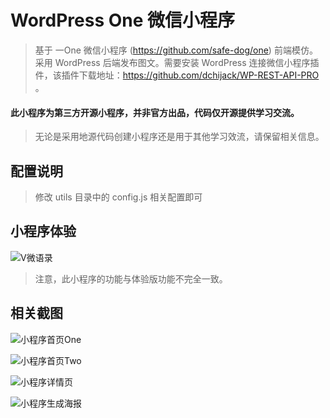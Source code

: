 # WordPress One 微信小程序

> 基于 一One 微信小程序 (https://github.com/safe-dog/one) 前端模仿。采用 WordPress 后端发布图文。需要安装 WordPress 连接微信小程序插件，该插件下载地址：https://github.com/dchijack/WP-REST-API-PRO 。

#### 此小程序为第三方开源小程序，并非官方出品，代码仅开源提供学习交流。

> 无论是采用地源代码创建小程序还是用于其他学习效流，请保留相关信息。

## 配置说明

> 修改 utils 目录中的 config.js 相关配置即可

## 小程序体验

![V微语录](https://github.com/dchijack/WP-REST-API-PRO/raw/master/vyulu.jpg)

> 注意，此小程序的功能与体验版功能不完全一致。

## 相关截图

![小程序首页One](https://github.com/dchijack/WordPress-One-MinAPP/blob/master/indexOne.png) 

![小程序首页Two](https://github.com/dchijack/WordPress-One-MinAPP/blob/master/indexTwo.png)

![小程序详情页](https://github.com/dchijack/WordPress-One-MinAPP/blob/master/detail.png) 

![小程序生成海报](https://github.com/dchijack/WordPress-One-MinAPP/blob/master/prefix.jpg)

